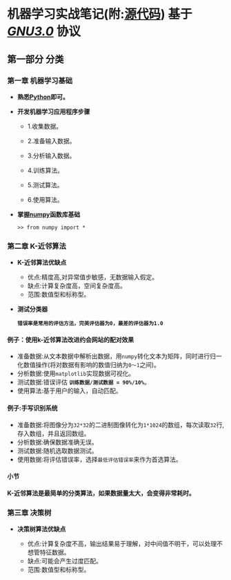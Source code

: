 # 机器学习实战笔记(附:[源代码](https://github.com/shiyipaisizuo/machine_learning_in_action/tree/master/src)) 基于 *[GNU3.0](https://github.com/shiyipaisizuo/machine_learning_in_action/blob/master/LICENSE)* 协议

## 第一部分 分类

### 第一章 机器学习基础

- **熟悉[Python](https://www.python.org/)即可。**
- **开发机器学习应用程序步骤**

    - <p>1.收集数据。</p>
    - <p>2.准备输入数据。</p>
    - <p>3.分析输入数据。</p>
    - <p>4.训练算法。</p>
    - <p>5.测试算法。</p>
    - <p>6.使用算法。</p>
   
- **掌握[numpy](http://www.numpy.org/)函数库基础**

    `>> from numpy import *`

### 第二章 K-近邻算法

- **K-近邻算法优缺点**

    - 优点:精度高,对异常值步敏感，无数据输入假定。
    - 缺点:计算复杂度高，空间复杂度高。
    - 范围:数值型和标称型。
    
    
- **测试分类器**

    **`错误率是常用的评估方法，完美评估器为0，最差的评估器为1.0`**

#### 例子：使用k-近邻算法改进约会网站的配对效果

- 准备数据:从文本数据中解析出数据，用`numpy`转化文本为矩阵，同时进行归一化数值操作(将对数据有影响的数值归纳为`0～1`之间)。
- 分析数据:使用`matplotlib`实现数据可视化。
- 测试数据:错误评估 **`训练数据/测试数据 = 90%/10%`**。
- 使用算法:基于用户的输入，自动匹配。

#### 例子:手写识别系统

- 准备数据:将图像分为`32*32`的二进制图像转化为`1*1024`的数组，每次读取`32`行,存入数组，并且返回数组。
- 分析数据:确保数据准确无误。
- 测试数据:随机选取数据测试。
- 使用数据:将评估错误率，选择`最低评估错误率`来作为首选算法。

#### 小节

**K-近邻算法是最简单的分类算法，如果数据量太大，会变得非常耗时。**

### 第三章 决策树

- **决策树算法优缺点**

    - 优点:计算复杂度不高，输出结果易于理解，对中间值不明干，可以处理不想管特征数据。
    - 缺点:可能会产生过度匹配。
    - 范围:数值型和标称型。
    
